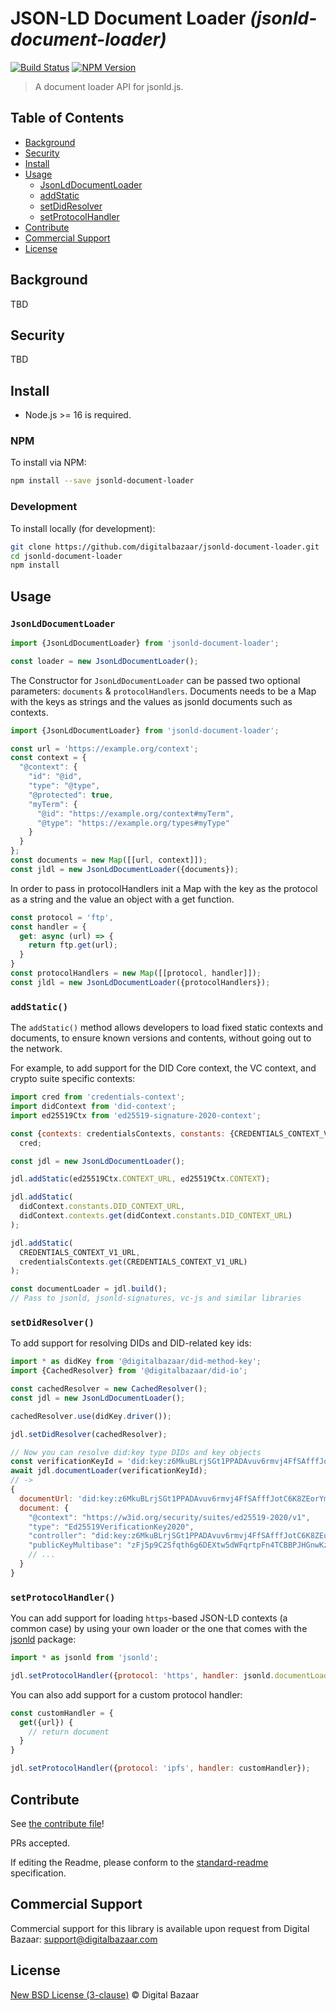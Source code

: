 # JSON-LD Document Loader _(jsonld-document-loader)_

[![Build Status](https://img.shields.io/github/actions/workflow/status/digitalbazaar/jsonld-document-loader/main.yml)](https://github.com/digitalbazaar/jsonld-document-loader/actions/workflows/main.yml)
[![NPM Version](https://img.shields.io/npm/v/jsonld-document-loader.svg)](https://npm.im/jsonld-document-loader)

> A document loader API for jsonld.js.

## Table of Contents

- [Background](#background)
- [Security](#security)
- [Install](#install)
- [Usage](#usage)
  - [JsonLdDocumentLoader](#jsonlddocumentloader)
  - [addStatic](#addstatic)
  - [setDidResolver](#setdidresolver)
  - [setProtocolHandler](#setprotocolhandler)
- [Contribute](#contribute)
- [Commercial Support](#commercial-support)
- [License](#license)

## Background

TBD

## Security

TBD

## Install

- Node.js >= 16 is required.

### NPM

To install via NPM:

```sh
npm install --save jsonld-document-loader
```

### Development

To install locally (for development):

```sh
git clone https://github.com/digitalbazaar/jsonld-document-loader.git
cd jsonld-document-loader
npm install
```

## Usage

### `JsonLdDocumentLoader`
```js
import {JsonLdDocumentLoader} from 'jsonld-document-loader';

const loader = new JsonLdDocumentLoader();
```

The Constructor for `JsonLdDocumentLoader` can be passed two optional
parameters: `documents` & `protocolHandlers`. Documents needs to be a Map
with the keys as strings and the values as jsonld documents such as contexts.

```js
import {JsonLdDocumentLoader} from 'jsonld-document-loader';

const url = 'https://example.org/context';
const context = { 
  "@context": {
    "id": "@id",
    "type": "@type",
    "@protected": true,
    "myTerm": {
      "@id": "https://example.org/context#myTerm",
      "@type": "https://example.org/types#myType"
    }   
  }
};
const documents = new Map([[url, context]]);
const jldl = new JsonLdDocumentLoader({documents});
```
In order to pass in protocolHandlers init a Map with the
key as the protocol as a string and the value an object with a get function.

```js
const protocol = 'ftp',
const handler = {
  get: async (url) => {
    return ftp.get(url);
  }
}
const protocolHandlers = new Map([[protocol, handler]]);
const jldl = new JsonLdDocumentLoader({protocolHandlers});
```

### `addStatic()`

The `addStatic()` method allows developers to load fixed static contexts and
documents, to ensure known versions and contents, without going out to the
network.

For example, to add support for the DID Core context, the VC context, and crypto
suite specific contexts:

```js
import cred from 'credentials-context';
import didContext from 'did-context';
import ed25519Ctx from 'ed25519-signature-2020-context';

const {contexts: credentialsContexts, constants: {CREDENTIALS_CONTEXT_V1_URL}} =
  cred;

const jdl = new JsonLdDocumentLoader();

jdl.addStatic(ed25519Ctx.CONTEXT_URL, ed25519Ctx.CONTEXT);

jdl.addStatic(
  didContext.constants.DID_CONTEXT_URL,
  didContext.contexts.get(didContext.constants.DID_CONTEXT_URL)
);

jdl.addStatic(
  CREDENTIALS_CONTEXT_V1_URL,
  credentialsContexts.get(CREDENTIALS_CONTEXT_V1_URL)
);

const documentLoader = jdl.build();
// Pass to jsonld, jsonld-signatures, vc-js and similar libraries
```

### `setDidResolver()`

To add support for resolving DIDs and DID-related key ids:

```js
import * as didKey from '@digitalbazaar/did-method-key';
import {CachedResolver} from '@digitalbazaar/did-io';

const cachedResolver = new CachedResolver();
const jdl = new JsonLdDocumentLoader();

cachedResolver.use(didKey.driver());

jdl.setDidResolver(cachedResolver);

// Now you can resolve did:key type DIDs and key objects
const verificationKeyId = 'did:key:z6MkuBLrjSGt1PPADAvuv6rmvj4FfSAfffJotC6K8ZEorYmv#z6MkuBLrjSGt1PPADAvuv6rmvj4FfSAfffJotC6K8ZEorYmv';
await jdl.documentLoader(verificationKeyId);
// ->
{
  documentUrl: 'did:key:z6MkuBLrjSGt1PPADAvuv6rmvj4FfSAfffJotC6K8ZEorYmv#z6MkuBLrjSGt1PPADAvuv6rmvj4FfSAfffJotC6K8ZEorYmv',
  document: {
    "@context": "https://w3id.org/security/suites/ed25519-2020/v1",
    "type": "Ed25519VerificationKey2020",
    "controller": "did:key:z6MkuBLrjSGt1PPADAvuv6rmvj4FfSAfffJotC6K8ZEorYmv",
    "publicKeyMultibase": "zFj5p9C2Sfqth6g6DEXtw5dWFqrtpFn4TCBBPJHGnwKzY",
    // ...
  }
}
```

### `setProtocolHandler()`

You can add support for loading `https`-based JSON-LD contexts (a common
case) by using your own loader or the one that comes with the
[jsonld](https://www.npmjs.com/package/jsonld) package:

```js
import * as jsonld from 'jsonld';

jdl.setProtocolHandler({protocol: 'https', handler: jsonld.documentLoader});
```

You can also add support for a custom protocol handler:

```js
const customHandler = {
  get({url}) {
    // return document
  }
}

jdl.setProtocolHandler({protocol: 'ipfs', handler: customHandler});
```

## Contribute

See [the contribute file](https://github.com/digitalbazaar/bedrock/blob/master/CONTRIBUTING.md)!

PRs accepted.

If editing the Readme, please conform to the
[standard-readme](https://github.com/RichardLitt/standard-readme) specification.

## Commercial Support

Commercial support for this library is available upon request from
Digital Bazaar: support@digitalbazaar.com

## License

[New BSD License (3-clause)](LICENSE) © Digital Bazaar
